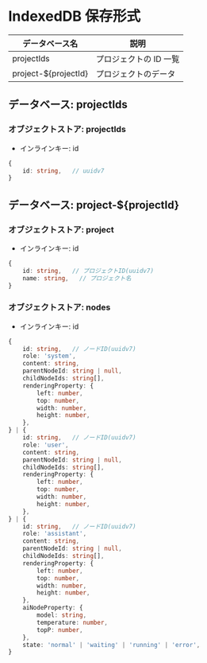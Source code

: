 # IndexedDB 保存形式

| データベース名       | 説明                   |
| -------------------- | ---------------------- |
| projectIds           | プロジェクトの ID 一覧 |
| project-${projectId} | プロジェクトのデータ   |

## データベース: projectIds

### オブジェクトストア: projectIds

- インラインキー: id

```ts
{
    id: string,   // uuidv7
}
```

## データベース: project-${projectId}

### オブジェクトストア: project

- インラインキー: id

```ts
{
    id: string,   // プロジェクトID(uuidv7)
    name: string,   // プロジェクト名
}
```

### オブジェクトストア: nodes

- インラインキー: id

```ts
{
    id: string,   // ノードID(uuidv7)
    role: 'system',
    content: string,
    parentNodeId: string | null,
    childNodeIds: string[],
    renderingProperty: {
        left: number,
        top: number,
        width: number,
        height: number,
    },
} | {
    id: string,   // ノードID(uuidv7)
    role: 'user',
    content: string,
    parentNodeId: string | null,
    childNodeIds: string[],
    renderingProperty: {
        left: number,
        top: number,
        width: number,
        height: number,
    },
} | {
    id: string,   // ノードID(uuidv7)
    role: 'assistant',
    content: string,
    parentNodeId: string | null,
    childNodeIds: string[],
    renderingProperty: {
        left: number,
        top: number,
        width: number,
        height: number,
    },
    aiNodeProperty: {
        model: string,
        temperature: number,
        topP: number,
    },
    state: 'normal' | 'waiting' | 'running' | 'error',
}
```
